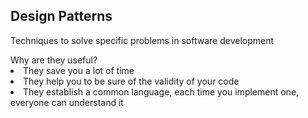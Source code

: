 <h2>Design Patterns</h2>
<p>Techniques to solve specific problems in software development</p

<h3> Why are they useful?</h3?
<ul>
	<li>They save you a lot of time</li>
	<li>They help you to be sure of the validity of your code</li>
	<li>They establish a common language, each time you implement one, everyone can understand it</li>
<ul>

